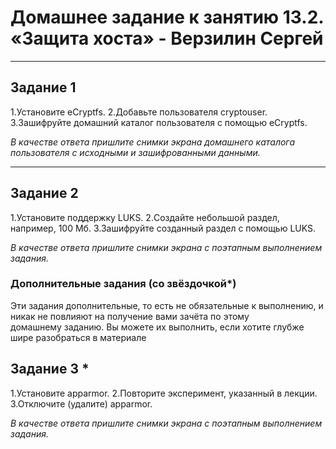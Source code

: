 # Домашнее задание к занятию 13.2. «Защита хоста» - Верзилин Сергей

***

## Задание 1

1.Установите eCryptfs.
2.Добавьте пользователя cryptouser.
3.Зашифруйте домашний каталог пользователя с помощью eCryptfs.

*В качестве ответа пришлите снимки экрана домашнего каталога пользователя с исходными и зашифрованными данными.*

***

## Задание 2
1.Установите поддержку LUKS.
2.Создайте небольшой раздел, например, 100 Мб.
3.Зашифруйте созданный раздел с помощью LUKS.

*В качестве ответа пришлите снимки экрана с поэтапным выполнением задания.*

### Дополнительные задания (со звёздочкой*)
Эти задания дополнительные, то есть не обязательные к выполнению, и никак не повлияют на получение вами зачёта по этому  
домашнему заданию. Вы можете их выполнить, если хотите глубже шире разобраться в материале

## Задание 3 *
1.Установите apparmor.
2.Повторите эксперимент, указанный в лекции.
3.Отключите (удалите) apparmor.

*В качестве ответа пришлите снимки экрана с поэтапным выполнением задания.*
